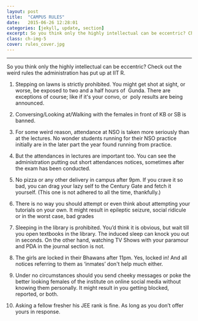```yaml
---
layout: post
title:  "CAMPUS RULES"
date:   2015-06-26 12:28:01
categories: [jekyll, update, section]
excerpt: So you think only the highly intellectual can be eccentric? Check out the weird rules the administration has put up at IIT R.
class: ch-img-5
cover: rules_cover.jpg
---
```

--------------------------------------------------------------------------------

So you think only the highly intellectual can be eccentric? Check out the weird rules the administration has put up at IIT R.  

1. Stepping on lawns is strictly prohibited. You might get shot at sight, or worse, be exposed to two and a half hours of  Gunda. There are exceptions of course; like if it's your convo, or  poly results are being announced.  

2. Conversing/Looking at/Walking with the females in front of KB or SB is banned.  

3. For some weird reason, attendance at NSO is taken more seriously than at the lectures. No wonder students running for their NSO practice initially are in the later part the year found running from practice.

4. But the attendances in lectures are important too. You can see the administration putting out short attendances notices, sometimes after the exam has been conducted.

5. No pizza or any other delivery in campus after 9pm. If you crave it so bad, you can drag your lazy self to the Century Gate and fetch it yourself. (This one is not adhered to all the time, thankfully.)

6. There is no way you should attempt or even think about attempting your tutorials on your own. It might result in epileptic seizure, social ridicule or in the worst case, bad grades 

7. Sleeping in the library is prohibited. You’d think it is obvious, but wait till you open textbooks in the library. The induced sleep can knock you out in seconds. On the other hand, watching TV Shows with your paramour and PDA in the journal section is not.

8. The girls are locked in their Bhawans after 11pm. Yes, locked in! And all notices referring to them as ‘inmates’ don't help much either.

9. Under no circumstances should you send cheeky messages or poke the better looking females of the institute on online social media without knowing them personally. It might result in you getting blocked, reported, or both.

10. Asking a fellow fresher his JEE rank is fine. As long as you don’t offer yours in response.

